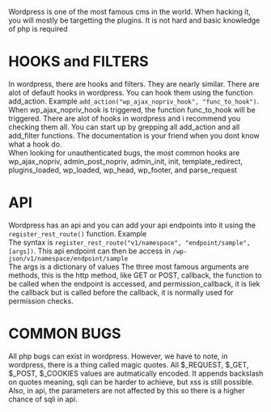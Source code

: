 Wordpress is one of the most famous cms in the world. When hacking it, you will mostly be targetting the plugins. It is not hard and basic knowledge of php is required

# HOOKS and FILTERS
In wordpress, there are hooks and filters. They are nearly similar. There are alot of default hooks in wordpress. You can hook them using the function add_action. Example ```add_action("wp_ajax_nopriv_hook", "func_to_hook")```.   
When wp_ajax_nopriv_hook is triggered, the function func_to_hook will be triggered. There are alot of hooks in wordpress and i recommend you checking them all. You can start up by grepping all add_action and all add_filter functions. The documentation is your friend when you dont know what a hook do.    
When looking for unauthenticated bugs, the most common hooks are wp_ajax_nopriv, admin_post_nopriv, admin_init, init, template_redirect,  plugins_loaded, wp_loaded, wp_head, wp_footer, and parse_request

# API
Wordpress has an api and you can add your api endpoints into it using the ```register_rest_route()``` function. Example   
The syntax is ```register_rest_route("v1/namespace", "endpoint/sample", [args])```. This api endpoint can then be access in `/wp-json/v1/namespace/endpoint/sample`   
The args is a dictionary of values
The three most famous arguments are methods, this is the http method, like GET or POST, callback, the function to be called when the endpoint is accessed, and permission_callback, it is liek the callback but is called before the callback, it is normally used for permission checks.

# COMMON BUGS
All php bugs can exist in wordpress. However, we have to note, in wordpress, there is a thing called magic quotes. All $_REQUEST, $_GET, $_POST, $_COOKIES values are autmatically encoded. It appends backslash on quotes meaning, sqli can be harder to achieve, but xss is still possible. Also, in api, the parameters are not affected by this so there is a higher chance of sqli in api.